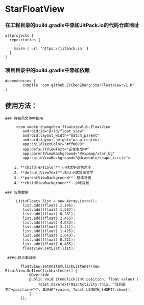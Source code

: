 # StarFloatView
### 在工程目录的build.gradle中添加JitPack.io的代码仓库地址

    allprojects {
      repositories {
        ...
        maven { url 'https://jitpack.io' }
      }
    }
    
### 项目目录中的build.gradle中添加依赖

    dependencies {
            compile 'com.github.ErChenZhang:StarFloatView:v1.0'
    }
    
## 使用方法：
    ### 在布局文件中使用
    
         <com.smoke.zhangchen.floatviewlib.FloatView
            android:id="@+id/float_view"
            android:layout_width="match_parent"
            android:layout_height="wrap_content
            app:childTextColor="#ff0000"
            app:defaultViewText="正在生成中"
            app:parentViewBackground="@mipmap/star_bg"
            app:childViewBackground="@drawable/shape_circle">
            
        1. **childTextColor**:小球文字颜色大小
        2. **defaultViewText**:默认小球显示文字
        3. **parentViewBackground**：整体背景
        4. **childViewBackground**：小球背景
        
    ### 设置数据
    
         List<Float> list = new ArrayList<>();
            list.add((float) 1.245);
            list.add((float) 1.567);
            list.add((float) 0.261);
            list.add((float) 2.455);
            list.add((float) 4.643);
            list.add((float) 3.211);
            list.add((float) 1.425);
            list.add((float) 1.043);
            list.add((float) 0.221);
            list.add((float) 0.455);
            floatview.setList(list);
            
     ###小球点击回调
     
           floatview.setOnItemClickListener(new FloatView.OnItemClickListener() {
               @Override
               public void itemClick(int position, float value) {
                   Toast.makeText(MainActivity.this, "当前是第"+position+"个，其值是"+value, Toast.LENGTH_SHORT).show();
               }
           });
            
